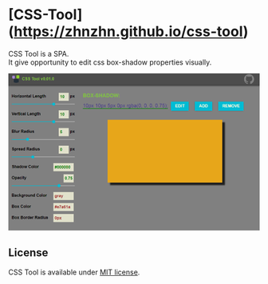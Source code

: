 # [CSS-Tool] (https://zhnzhn.github.io/css-tool)
CSS Tool is a SPA.   
It give opportunity to edit css box-shadow properties visually.

![alt text](screenshots/css-tool.png?raw=true "CSS Tool: Box Shadow")

## License
CSS Tool is available under [MIT license](https://opensource.org/licenses/MIT).